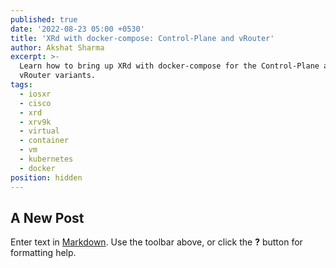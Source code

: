 ```yaml
---
published: true
date: '2022-08-23 05:00 +0530'
title: 'XRd with docker-compose: Control-Plane and vRouter'
author: Akshat Sharma
excerpt: >-
  Learn how to bring up XRd with docker-compose for the Control-Plane and the
  vRouter variants.
tags:
  - iosxr
  - cisco
  - xrd
  - xrv9k
  - virtual
  - container
  - vm
  - kubernetes
  - docker
position: hidden
---
```

## A New Post

Enter text in [Markdown](http://daringfireball.net/projects/markdown/). Use the toolbar above, or click the **?** button for formatting help.
